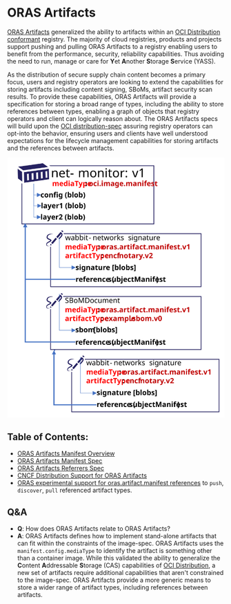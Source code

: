# ORAS Artifacts

[ORAS Artifacts][oci-artifacts] generalized the ability to artifacts within an [OCI Distribution conformant][oci-conformance] registry. The majority of cloud registries, products and projects support pushing and pulling ORAS Artifacts to a registry enabling users to benefit from the performance, security, reliability capabilities. Thus avoiding the need to run, manage or care for **Y**et **A**nother **S**torage **S**ervice (YASS).

As the distribution of secure supply chain content becomes a primary focus, users and registry operators are looking to extend the capabilities for storing artifacts including content signing, SBoMs, artifact security scan results. To provide these capabilities, ORAS Artifacts will provide a specification for storing a broad range of types, including the ability to store references between types, enabling a graph of objects that registry operators and client can logically reason about. The ORAS Artifacts specs will build upon the [OCI distribution-spec][oci-distribution] assuring registry operators can opt-into the behavior, ensuring users and clients have well understood expectations for the lifecycle management capabilities for storing artifacts and the references between artifacts.

![](media/net-monitor-graph.svg)

## Table of Contents:

- [ORAS Artifacts Manifest Overview][artifact-manifest]
- [ORAS Artifacts Manifest Spec][artifact-manifest-spec]
- [ORAS Artifacts Referrers Spec][artifact-referrers-spec]
- [CNCF Distribution Support for ORAS Artifacts][cncf-distribution-reftypes]
- [ORAS experimental support for oras.artifact.manifest references][oras-artifacts] to `push`, `discover`, `pull` referenced artifact types.

## Q&A

- **Q**: How does ORAS Artifacts relate to ORAS Artifacts?
- **A**: ORAS Artifacts defines how to implement stand-alone artifacts that can fit within the constraints of the image-spec. ORAS Artifacts uses the `manifest.config.mediaType` to identify the artifact is something other than a container image. While this validated the ability to generalize the **C**ontent **A**ddressable **S**torage (CAS) capabilities of [OCI Distribution][oci-distribution], a new set of artifacts require additional capabilities that aren't constrained to the image-spec. ORAS Artifacts provide a more generic means to store a wider range of artifact types, including references between artifacts.

[oci-artifacts]:              https://github.com/opencontainers/artifacts
[oci-conformance]:            https://github.com/opencontainers/oci-conformance/tree/main/distribution-spec
[oci-distribution]:           https://github.com/opencontainers/distribution-spec
[cncf-distribution-reftypes]: https://github.com/notaryproject/distribution/blob/reference-types/docs/reference-types.md
[artifact-manifest]:          ./artifact-manifest.md
[artifact-manifest-spec]:     ./artifact-reftype-spec.md
[artifact-referrers-spec]:    ./manifest-referrers-api.md
[oras-artifacts]:             https://github.com/deislabs/oras/blob/prototype-2/docs/artifact-manifest.md